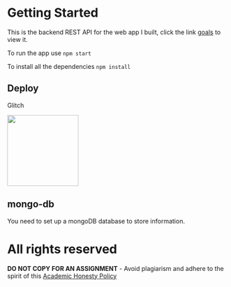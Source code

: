 # Getting Started

This is the backend REST API for the web app I built, click the link [goals](https://ifeanyi-mernapp-goals-users.netlify.app/) to view it.

To run the app use `npm start`

To install all the dependencies `npm install`

## Deploy

Glitch

[<img src="https://cdn.gomix.com/2bdfb3f8-05ef-4035-a06e-2043962a3a13%2Fremix-button.svg" width="163px" />](https://glitch.com/edit/#!/import/github/MasterIfeanyi/node-goals-backend)

## mongo-db

You need to set up a mongoDB database to store information.

# All rights reserved

**DO NOT COPY FOR AN ASSIGNMENT** - Avoid plagiarism and adhere to the spirit of this [Academic Honesty Policy](https://www.freecodecamp.org/news/academic-honesty-policy/)